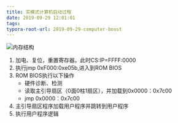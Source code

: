 ```yaml
---
title: 实模式计算机启动过程
date: 2019-09-29 12:01:01
tags:
typora-root-url: 2019-09-29-computer-boost
---
```


![内存结构](/1572177658693.png)

1. 加电、复位，重置寄存器。此时CS:IP=FFFF:0000
2. 执行jmp 0xF000:0xe05b,进入到ROM BIOS
3. ROM BIOS执行以下操作
   - 硬件诊断、检测
   - 读取主引导扇区（0面0柱1扇区），并加载到0x0000：0x7c00
   - jmp 0x0000：0x7c00
4. 主引导扇区程序加载用户程序并跳转到用户程序
5. 执行用户程序逻辑